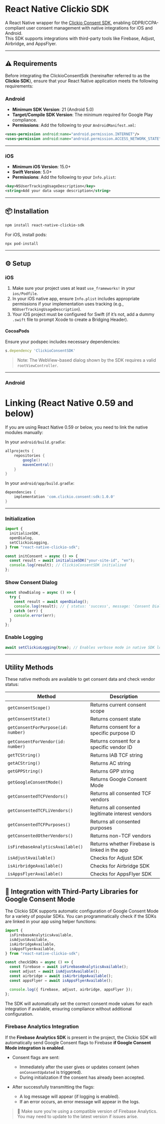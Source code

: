 # React Native Clickio SDK

A React Native wrapper for the [Clickio Consent SDK](https://www.clickio.com/), enabling GDPR/CCPA-compliant user consent management with native integrations for iOS and Android.  
This SDK supports integrations with third-party tools like Firebase, Adjust, Airbridge, and AppsFlyer.

---

## ⚠️ Requirements

Before integrating the ClickioConsentSdk (hereinafter referred to as the **Clickio SDK**), ensure that your React Native application meets the following requirements:

### Android

- **Minimum SDK Version**: 21 (Android 5.0)
- **Target/Compile SDK Version**: The minimum required for Google Play compliance.
- **Permissions**: Add the following to your `AndroidManifest.xml`:

```xml
<uses-permission android:name="android.permission.INTERNET"/>
<uses-permission android:name="android.permission.ACCESS_NETWORK_STATE"/>
```

---

### iOS

- **Minimum iOS Version**: 15.0+
- **Swift Version**: 5.0+
- **Permissions**: Add the following to your `Info.plist`:

```xml
<key>NSUserTrackingUsageDescription</key>
<string>Add your data usage description</string>
```

---

## 📦 Installation

```bash
npm install react-native-clickio-sdk
```

For iOS, install pods:

```bash
npx pod-install
```

---

## ⚙️ Setup

### iOS

1. Make sure your project uses at least `use_frameworks!` in your `ios/Podfile`.
2. In your iOS native app, ensure `Info.plist` includes appropriate permissions if your implementation uses tracking (e.g., `NSUserTrackingUsageDescription`).
3. Your iOS project must be configured for Swift (if it’s not, add a dummy `.swift` file to prompt Xcode to create a Bridging Header).

#### CocoaPods

Ensure your podspec includes necessary dependencies:

```ruby
s.dependency 'ClickioConsentSDK'
```

> Note: The WebView-based dialog shown by the SDK requires a valid `rootViewController`.

---

### Android

# Linking (React Native 0.59 and below)

If you are using React Native 0.59 or below, you need to link the native modules manually:

In your `android/build.gradle`:

```gradle
allprojects {
    repositories {
        google()
        mavenCentral()
    }
}
```

In your `android/app/build.gradle`:

```gradle
dependencies {
    implementation 'com.clickio.consent:sdk:1.0.0'
}
```

---

### Initialization

```ts
import {
  initializeSDK,
  openDialog,
  setClickioLogging,
} from "react-native-clickio-sdk";

const initConsent = async () => {
  const result = await initializeSDK("your-site-id", "en");
  console.log(result); // ClickioConsentSDK initialized
};
```

### Show Consent Dialog

```ts
const showDialog = async () => {
  try {
    const result = await openDialog();
    console.log(result); // { status: 'success', message: 'Consent Dialog Opened' }
  } catch (err) {
    console.error(err);
  }
};
```

### Enable Logging

```ts
await setClickioLogging(true); // Enables verbose mode in native SDK logs
```

---

## Utility Methods

These native methods are available to get consent data and check vendor status:

| Method                             | Description                                       |
| ---------------------------------- | ------------------------------------------------- |
| `getConsentScope()`                | Returns current consent scope                     |
| `getConsentState()`                | Returns consent state                             |
| `getConsentForPurpose(id: number)` | Returns consent for a specific purpose ID         |
| `getConsentForVendor(id: number)`  | Returns consent for a specific vendor ID          |
| `getTCString()`                    | Returns IAB TCF string                            |
| `getACString()`                    | Returns AC string                                 |
| `getGPPString()`                   | Returns GPP string                                |
| `getGoogleConsentMode()`           | Returns Google Consent Mode                       |
| `getConsentedTCFVendors()`         | Returns all consented TCF vendors                 |
| `getConsentedTCFLiVendors()`       | Returns all consented legitimate interest vendors |
| `getConsentedTCFPurposes()`        | Returns all consented purposes                    |
| `getConsentedOtherVendors()`       | Returns non-TCF vendors                           |
| `isFirebaseAnalyticsAvailable()`   | Returns whether Firebase is linked in the app     |
| `isAdjustAvailable()`              | Checks for Adjust SDK                             |
| `isAirbridgeAvailable()`           | Checks for Airbridge SDK                          |
| `isAppsFlyerAvailable()`           | Checks for AppsFlyer SDK                          |

## 🤝 Integration with Third-Party Libraries for Google Consent Mode

The Clickio SDK supports automatic configuration of Google Consent Mode for a variety of popular SDKs. You can programmatically check if the SDKs are linked in your app using helper functions:

```ts
import {
  isFirebaseAnalyticsAvailable,
  isAdjustAvailable,
  isAirbridgeAvailable,
  isAppsFlyerAvailable,
} from "react-native-clickio-sdk";

const checkSDKs = async () => {
  const firebase = await isFirebaseAnalyticsAvailable();
  const adjust = await isAdjustAvailable();
  const airbridge = await isAirbridgeAvailable();
  const appsFlyer = await isAppsFlyerAvailable();

  console.log({ firebase, adjust, airbridge, appsFlyer });
};
```

The SDK will automatically set the correct consent mode values for each integration if available, ensuring compliance without additional configuration.

### Firebase Analytics Integration

If the **Firebase Analytics SDK** is present in the project, the Clickio SDK will automatically send Google Consent flags to Firebase **if Google Consent Mode integration is enabled**.

- Consent flags are sent:

  - Immediately after the user gives or updates consent (when `onConsentUpdated` is triggered).
  - During initialization if the consent has already been accepted.

- After successfully transmitting the flags:
  - A log message will appear (if logging is enabled).
  - If an error occurs, an error message will appear in the logs.

> 🔄 Make sure you're using a compatible version of Firebase Analytics. You may need to update to the latest version if issues arise.
